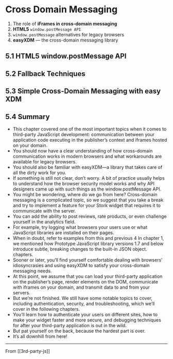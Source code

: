 # Cross Domain Messaging

1. The role of **iFrames in cross-domain messaging**
2. **HTML5** `window.postMessage API`
3. `window.postMessage` alternatives for legacy browsers
4. **easyXDM** — the cross-domain messaging library

## **5.1 HTML5 window.postMessage API**

## **5.2 Fallback Techniques**

## **5.3 Simple Cross-Domain Messaging with easy XDM**

## **5.4 Summary**

- This chapter covered one of the most important topics when it comes to third-party JavaScript development: communication between your application code executing in the publisher’s context and iframes hosted on your domain.
- You should now have a clear understanding of how cross-domain communication works in modern browsers and what workarounds are available for legacy browsers.
- You should also be familiar with easyXDM—a library that takes care of all the dirty work for you.
- If something is still not clear, don’t worry. A bit of practice usually helps to understand how the browser security model works and why API designers came up with such things as the window.postMessage API.
- You might be wondering, where do we go from here? Cross-domain messaging is a complicated topic, so we suggest that you take a break and try to implement a feature for your Stork widget that requires it to communicate with the server.
- You can add the ability to post reviews, rate products, or even challenge yourself in the analytics field.
- For example, try logging what browsers your users use or what JavaScript libraries are installed on their pages.
- When in doubt, refer to examples from this and previous 4 In chapter 1, we mentioned how Prototype JavaScript library versions 1.7 and below introduce subtle, breaking changes to the built-in JSON object. chapters.
- Sooner or later, you’ll find yourself comfortable dealing with browsers’ idiosyncrasies and using easyXDM to satisfy your cross-domain messaging needs.
- At this point, we assume that you can load your third-party application on the publisher’s page, render elements on the DOM, communicate with iframes on your domain, and transmit data to and from your servers.
- But we’re not finished. We still have some notable topics to cover, including authentication, security, and troubleshooting, which we’ll cover in the following chapters.
- You’ll learn how to authenticate your users on different sites, how to make your widget faster and more secure, and debugging techniques for after your third-party application is out in the wild.
- But pat yourself on the back, because the hardest part is over.
- It’s all downhill from here!

---

From [[3rd-party-js]]
